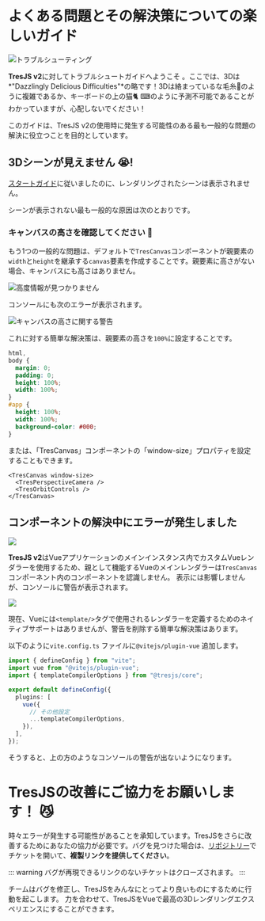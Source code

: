 # よくある問題とその解決策についての楽しいガイド

![トラブルシューティング](https://media.giphy.com/media/LHZyixOnHwDDy/giphy.gif)

**TresJS v2**に対してトラブルシュートガイドへようこそ 。ここでは、3Dは*"Dazzlingly Delicious Difficulties"*の略です！3Dは絡まっているな毛糸🧶のように複雑であるか、キーボードの上の猫🐈 ⌨のように予測不可能であることがわかっていますが、心配しないでください！

このガイドは、TresJS v2の使用時に発生する可能性のある最も一般的な問題の解決に役立つことを目的としています。

## 3Dシーンが見えません 😭!

[スタートガイド](/ja/guide/getting-started.md)に従いましたのに、レンダリングされたシーンは表示されません。

シーンが表示されない最も一般的な原因は次のとおりです。

### キャンバスの高さを確認してください 📏

もう1つの一般的な問題は、デフォルトで`TresCanvas`コンポーネントが親要素の`width`と`height`を継承する`canvas`要素を作成することです。親要素に高さがない場合、キャンバスにも高さはありません。

![高度情報が見つかりません](/canvas-height.png)

コンソールにも次のエラーが表示されます。

![キャンバスの高さに関する警告](/canvas-height-warning.png)

これに対する簡単な解決策は、親要素の高さを`100%`に設定することです。

```css
html,
body {
  margin: 0;
  padding: 0;
  height: 100%;
  width: 100%;
}
#app {
  height: 100%;
  width: 100%;
  background-color: #000;
}
```

または、「TresCanvas」コンポーネントの「window-size」プロパティを設定することもできます。

```vue
<TresCanvas window-size>
  <TresPerspectiveCamera />
  <TresOrbitControls />
</TresCanvas>
```

## コンポーネントの解決中にエラーが発生しました

![](/failed-to-resolve-component.png)

**TresJS v2**はVueアプリケーションのメインインスタンス内でカスタムVueレンダラーを使用するため、親として機能するVueのメインレンダラーは`TresCanvas`コンポーネント内のコンポーネントを認識しません。 表示には影響しませんが、コンソールに警告が表示されます。

![](/failed-to-resolve-component.png)

現在、Vueには`<template/>`タグで使用されるレンダラーを定義するためのネイティブサポートはありませんが、警告を削除する簡単な解決策はあります。

以下のように`vite.config.ts` ファイルに`@vitejs/plugin-vue` 追加します。

```ts
import { defineConfig } from "vite";
import vue from "@vitejs/plugin-vue";
import { templateCompilerOptions } from "@tresjs/core";

export default defineConfig({
  plugins: [
    vue({
      // その他設定
      ...templateCompilerOptions,
    }),
  ],
});
```

そうすると、上の方のようなコンソールの警告が出ないようになります。

# TresJSの改善にご協力をお願いします！ 😼

時々エラーが発生する可能性があることを承知しています。TresJSをさらに改善するためにあなたの協力が必要です。バグを見つけた場合は、[リポジトリー](https://github.com/Tresjs/playground)でチケットを開いて、**複製リンクを提供してください**。

::: warning
バグが再現できるリンクのないチケットはクローズされます。
:::

チームはバグを修正し、TresJSをみんなにとってより良いものにするために行動を起こします。 力を合わせて、TresJSをVueで最高の3Dレンダリングエクスペリエンスにすることができます。

